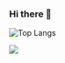 ### Hi there 👋

<!--
**nihaladoni/nihaladoni** is a ✨ _special_ ✨ repository because its `README.md` (this file) appears on your GitHub profile.

Here are some ideas to get you started:

- 🔭 I’m currently working on ...
- 🌱 I’m currently learning ...
- 👯 I’m looking to collaborate on ...
- 🤔 I’m looking for help with ...
- 💬 Ask me about ...
- 📫 How to reach me: ...
- 😄 Pronouns: ...
- ⚡ Fun fact: ...
-->

<!--
<p>&nbsp;<img align="center" src="https://github-readme-stats.vercel.app/api?username=nihaladoni&show_icons=true&locale=en" alt="nihaladoni" /></p>
-->

![Top Langs](https://github-readme-stats.vercel.app/api/top-langs/?username=nihaladoni&layout=compact&theme=radical)

![](https://komarev.com/ghpvc/?username=nihaladoni)
